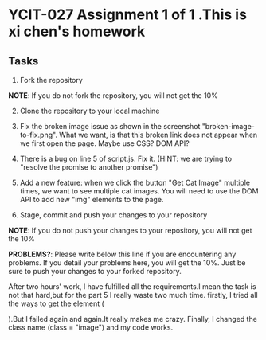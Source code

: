 # YCIT-027 Assignment 1 of 1 .This is xi chen's homework

## Tasks

1. Fork the repository

**NOTE**: If you do not fork the repository, you will not get the 10%

2. Clone the repository to your local machine

3. Fix the broken image issue as shown in the screenshot "broken-image-to-fix.png". What we want, is that this broken link does not appear when we first open the page. Maybe use CSS? DOM API?

4. There is a bug on line 5 of script.js. Fix it. (HINT: we are trying to "resolve the promise to another promise")

5. Add a new feature: when we click the button "Get Cat Image" multiple times, we want to see multiple cat images. You will need to use the DOM API to add new "img" elements to the page.

6. Stage, commit and push your changes to your repository

**NOTE**: If you do not push your changes to your repository, you will not get the 10%

**PROBLEMS?**: Please write below this line if you are encountering any problems. If you detail your problems here, you will get the 10%. Just be sure to push your changes to your forked repository.

After two hours' work, I have fulfilled all the requirements.I mean the task is not that hard,but for the  part 5 I really waste two much time. firstly, I tried all the ways to get the element (<div class=".image-container">).But I failed again and again.It really makes me crazy. Finally, I changed the class name (class = "image") and my code works.
